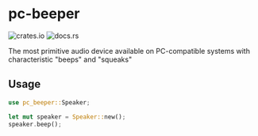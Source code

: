 # pc-beeper

![crates.io](https://img.shields.io/crates/v/pc-beeper.svg)
![docs.rs](https://docs.rs/pc-beeper/badge.svg)

The most primitive audio device available on PC-compatible systems with characteristic "beeps" and "squeaks"

## Usage
```rust
use pc_beeper::Speaker;

let mut speaker = Speaker::new();
speaker.beep();
```